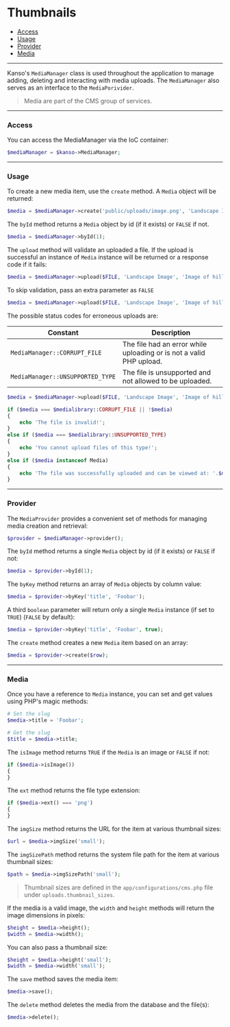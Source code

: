 # Thumbnails

- [Access](#access)
- [Usage](#usage)
- [Provider](#provider)
- [Media](#media)

--------------------------------------------------------

Kanso's `MediaManager` class is used throughout the application to manage adding, deleting and interacting with media uploads. The `MediaManager` also serves as an interface to the `MediaPorivider`.

> Media are part of the CMS group of services.

--------------------------------------------------------

### Access

You can access the MediaManager via the IoC container:
```php
$mediaManager = $kanso->MediaManager;
```

--------------------------------------------------------

### Usage
To create a new media item, use the `create` method. A `Media` object will be returned:
```php
$media = $mediaManager->create('public/uploads/image.png', 'Landscape Image', 'Image of hills');
```

The `byId` method returns a `Media` object by id (if it exists) or `FALSE` if not.
```php
$media = $mediaManager->byId(1);
```

The `upload` method will validate an uploaded a file. If the upload is successful an instance of `Media` instance will be returned or a response code if it fails:
```php
$media = $mediaManager->upload($FILE, 'Landscape Image', 'Image of hills');
```

To skip validation, pass an extra parameter as `FALSE`
```php
$media = $mediaManager->upload($FILE, 'Landscape Image', 'Image of hills', false);
```

The possible status codes for erroneous uploads are:

| Constant                         | Description                                                         |
|----------------------------------|---------------------------------------------------------------------|
| `MediaManager::CORRUPT_FILE`     | The file had an error while uploading or is not a valid PHP upload. |
| `MediaManager::UNSUPPORTED_TYPE` | The file is unsupported and not allowed to be uploaded.             |


```php
$media = $mediaManager->upload($FILE, 'Landscape Image', 'Image of hills');

if ($media === $medialibrary::CORRUPT_FILE || !$media)
{
    echo 'The file is invalid!';
}
else if ($media === $medialibrary::UNSUPPORTED_TYPE)
{
    echo 'You cannot upload files of this type!';
}
else if ($media instanceof Media)
{
    echo 'The file was successfully uploaded and can be viewed at: '.$media->url;
}
```

--------------------------------------------------------

### Provider

The `MediaProvider` provides a convenient set of methods for managing media creation and retrieval:
```php
$provider = $mediaManager->provider();
```

The `byId` method returns a single `Media` object by id (if it exists) or `FALSE` if not:
```php
$media = $provider->byId(1);
```

The `byKey` method returns an array of `Media` objects by column value:
```php
$media = $provider->byKey('title', 'Foobar');
```

A third `boolean` parameter will return only a single `Media` instance (if set to `TRUE`) (`FALSE` by default):
```php
$media = $provider->byKey('title', 'Foobar', true);
```

The `create` method creates a new `Media` item based on an array:
```php
$media = $provider->create($row);
```

--------------------------------------------------------

### Media

Once you have a reference to `Media` instance, you can set and get values using PHP's magic methods:
```php
# Set the slug
$media->title = 'Foobar';

# Get the slug
$title = $media->title;
```

The `isImage` method returns `TRUE` if the `Media` is an image or `FALSE` if not:
```php
if ($media->isImage())
{
}
```

The `ext` method returns the file type extension:
```php
if ($media->ext() === 'png')
{
}
```

The `imgSize` method returns the URL for the item at various thumbnail sizes:
```php
$url = $media->imgSize('small');
```

The `imgSizePath` method returns the system file path for the item at various thumbnail sizes:
```php
$path = $media->imgSizePath('small');
```

> Thumbnail sizes are defined in the `app/configurations/cms.php` file under `uploads.thumbnail_sizes`.

If the media is a valid image, the `width` and `height` methods will return the image dimensions in pixels:
```php
$height = $media->height();
$width = $media->width();
```

You can also pass a thumbnail size:
```php
$height = $media->height('small');
$width = $media->width('small');
```

The `save` method saves the media item:
```php
$media->save();
```

The `delete` method deletes the media from the database and the file(s):
```php
$media->delete();
```